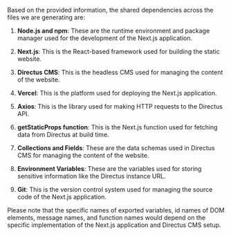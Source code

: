 Based on the provided information, the shared dependencies across the files we are generating are:

1. **Node.js and npm**: These are the runtime environment and package manager used for the development of the Next.js application.

2. **Next.js**: This is the React-based framework used for building the static website.

3. **Directus CMS**: This is the headless CMS used for managing the content of the website.

4. **Vercel**: This is the platform used for deploying the Next.js application.

5. **Axios**: This is the library used for making HTTP requests to the Directus API.

6. **getStaticProps function**: This is the Next.js function used for fetching data from Directus at build time.

7. **Collections and Fields**: These are the data schemas used in Directus CMS for managing the content of the website.

8. **Environment Variables**: These are the variables used for storing sensitive information like the Directus instance URL.

9. **Git**: This is the version control system used for managing the source code of the Next.js application.

Please note that the specific names of exported variables, id names of DOM elements, message names, and function names would depend on the specific implementation of the Next.js application and Directus CMS setup.